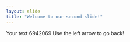 ```yaml
---
layout: slide
title: "Welcome to our second slide!"
---
```

Your text 6942069
Use the left arrow to go back!

